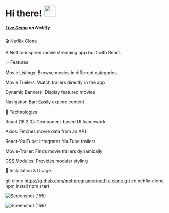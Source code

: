 # Hi there! <img src="https://github.com/TheDudeThatCode/TheDudeThatCode/blob/master/Assets/Hi.gif" width="35" />

##### [Live Demo](https://soft-choux-ff9013.netlify.app/) on Netlify 


🎬 Netflix Clone

A Netflix-inspired movie streaming app built with React.

✨ Features

Movie Listings: Browse movies in different categories

Movie Trailers: Watch trailers directly in the app

Dynamic Banners: Display featured movies

Navigation Bar: Easily explore content

🚀 Technologies

React (18.2.0): Component-based UI framework

Axios: Fetches movie data from an API

React-YouTube: Integrates YouTube trailers

Movie-Trailer: Finds movie trailers dynamically

CSS Modules: Provides modular styling

📖 Installation & Usage

git clone https://github.com/mohprogramer/netflix-clone.git
cd netflix-clone
npm install
npm start


 ![Screenshot (155)](https://user-images.githubusercontent.com/92467753/210441740-808bf204-4d8f-43a0-93c1-39cf3767bfa8.png)

![Screenshot (156)](https://user-images.githubusercontent.com/92467753/210441669-01e643a6-f7a9-4b11-b826-cd02c868adc8.png)
